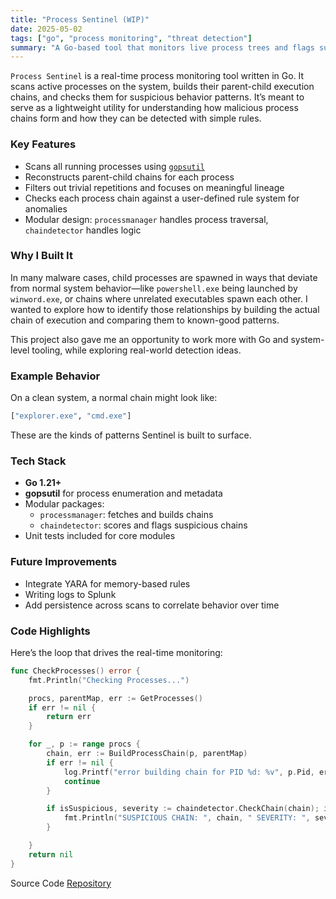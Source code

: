 ```yaml
---
title: "Process Sentinel (WIP)"
date: 2025-05-02
tags: ["go", "process monitoring", "threat detection"]
summary: "A Go-based tool that monitors live process trees and flags suspicious chains based on parent-child relationships."
---
```


`Process Sentinel` is a real-time process monitoring tool written in Go. It scans active processes on the system, builds their parent-child execution chains, and checks them for suspicious behavior patterns. It’s meant to serve as a lightweight utility for understanding how malicious process chains form and how they can be detected with simple rules.

### Key Features

- Scans all running processes using [`gopsutil`](https://github.com/shirou/gopsutil)
- Reconstructs parent-child chains for each process
- Filters out trivial repetitions and focuses on meaningful lineage
- Checks each process chain against a user-defined rule system for anomalies
- Modular design: `processmanager` handles process traversal, `chaindetector` handles logic

### Why I Built It

In many malware cases, child processes are spawned in ways that deviate from normal system behavior—like `powershell.exe` being launched by `winword.exe`, or chains where unrelated executables spawn each other. I wanted to explore how to identify those relationships by building the actual chain of execution and comparing them to known-good patterns.

This project also gave me an opportunity to work more with Go and system-level tooling, while exploring real-world detection ideas.

### Example Behavior

On a clean system, a normal chain might look like:
```bash
["explorer.exe", "cmd.exe"]
```


These are the kinds of patterns Sentinel is built to surface.

### Tech Stack

- **Go 1.21+**
- **gopsutil** for process enumeration and metadata
- Modular packages:
  - `processmanager`: fetches and builds chains
  - `chaindetector`: scores and flags suspicious chains
- Unit tests included for core modules

### Future Improvements

- Integrate YARA for memory-based rules
- Writing logs to Splunk
- Add persistence across scans to correlate behavior over time

### Code Highlights

Here’s the loop that drives the real-time monitoring:

```go
func CheckProcesses() error {
	fmt.Println("Checking Processes...")

	procs, parentMap, err := GetProcesses()
	if err != nil {
		return err
	}

	for _, p := range procs {
		chain, err := BuildProcessChain(p, parentMap)
		if err != nil {
			log.Printf("error building chain for PID %d: %v", p.Pid, err)
			continue
		}

		if isSuspicious, severity := chaindetector.CheckChain(chain); isSuspicious {
			fmt.Println("SUSPICIOUS CHAIN: ", chain, " SEVERITY: ", severity)
		}

	}
	return nil
}
```

Source Code
[Repository](https://github.com/jaredcoderman/process-sentinel)